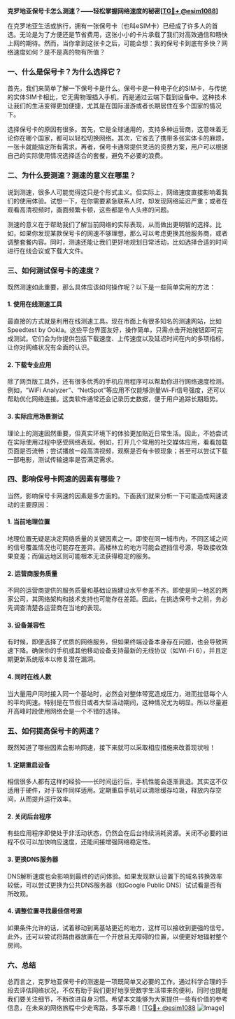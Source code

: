 **克罗地亚保号卡怎么测速？——轻松掌握网络速度的秘密[[TG💪+ @esim1088](https://t.me/s/esim1088)]**

在克罗地亚生活或旅行，拥有一张保号卡（也叫eSIM卡）已经成了许多人的首选。无论是为了方便还是节省费用，这张小小的卡片承载了我们对高效通信和畅快上网的期待。然而，当你拿到这张卡之后，可能会想：我的保号卡到底有多快？网络速度如何？是不是真的物有所值？

### 一、什么是保号卡？为什么选择它？

首先，我们来简单了解一下保号卡是什么。保号卡是一种电子化的SIM卡，与传统的实体SIM卡相比，它无需物理插入手机，而是通过云端下载到设备中。这种技术让我们的生活变得更加便捷，尤其是在国际漫游或者长期居住在多个国家的情况下。

选择保号卡的原因有很多。首先，它是全球通用的，支持多种运营商，这意味着无论你在哪个国家，都可以轻松切换网络。其次，它省去了携带多张实体卡的麻烦，一张卡就能搞定所有需求。再者，保号卡通常提供灵活的资费方案，用户可以根据自己的实际使用情况选择适合的套餐，避免不必要的浪费。

### 二、为什么要测速？测速的意义在哪里？

说到测速，很多人可能觉得这只是个形式主义。但实际上，网络速度直接影响着我们的使用体验。试想一下，在你需要紧急联系人时，却发现网络延迟严重；或者在观看高清视频时，画面频繁卡顿，这些都是令人头疼的问题。

测速的意义在于帮助我们了解当前网络的实际表现，从而做出更明智的选择。比如，如果你发现某款保号卡的网速不够理想，那么可以考虑更换其他服务商，或者调整套餐内容。同时，测速还能让我们更好地规划日常活动，比如选择合适的时间进行在线会议或下载大文件。

### 三、如何测试保号卡的速度？

既然测速如此重要，那么具体应该如何操作呢？以下是一些简单实用的方法：

#### 1. 使用在线测速工具

最直接的方式就是利用在线测速工具。现在市面上有很多知名的测速网站，比如Speedtest by Ookla。这些平台界面友好，操作简单，只需点击开始按钮即可完成测试。它们会为你提供包括下载速度、上传速度以及延迟时间在内的多项指标，让你对网络状况有全面的认识。

#### 2. 下载专业应用

除了网页版工具外，还有很多优秀的手机应用程序可以帮助你进行网络速度检测。例如，“WiFi Analyzer”、“NetSpot”等应用不仅能够测量Wi-Fi信号强度，还可以帮助优化网络连接。这类软件通常还会记录历史数据，便于用户追踪长期趋势。

#### 3. 实际应用场景测试

理论上的测速固然重要，但真实环境下的体验更加贴近日常生活。因此，不妨尝试在实际使用过程中感受网络表现。例如，打开几个常用的社交媒体应用，看看加载页面是否流畅；尝试播放一段高清视频，观察是否有卡顿现象；甚至可以尝试下载一部电影，测试传输速率是否满足需求。

### 四、影响保号卡网速的因素有哪些？

当然，影响保号卡网速的因素是多方面的。下面我们就来分析一下可能造成网速波动的主要原因：

#### 1. 当前地理位置

地理位置无疑是决定网络质量的关键因素之一。即使在同一城市内，不同区域之间的信号覆盖情况也可能存在差异。高楼林立的地方可能会遮挡信号源，导致接收效果变差；而偏远地区则可能根本无法获得稳定的服务。

#### 2. 运营商服务质量

不同的运营商提供的服务质量和基础设施建设水平参差不齐。即使是同一地区的两家公司，其网络架构和技术支持也可能存在差距。因此，在挑选保号卡之前，务必先调查清楚各运营商在当地的表现。

#### 3. 设备兼容性

有时候，即便选择了优质的网络服务，但如果终端设备本身存在问题，也会导致网速下降。确保你的手机或其他移动设备支持最新的无线协议（如Wi-Fi 6），并且定期更新系统版本以修复潜在漏洞。

#### 4. 同时在线人数

当大量用户同时接入同一个基站时，必然会对整体带宽造成压力，进而拉低每个人的平均网速。特别是在节假日或者大型活动期间，这种情况尤为明显。所以尽量避开高峰时段使用网络会是一个不错的选择。

### 五、如何提高保号卡的网速？

既然知道了哪些因素会影响网速，接下来就可以采取相应措施来改善现状啦！

#### 1. 定期重启设备

相信很多人都有这样的经验——长时间运行后，手机性能会逐渐衰退。其实这不仅适用于硬件，对于软件同样适用。定期重启手机可以清除缓存垃圾，释放内存空间，从而提升运行效率。

#### 2. 关闭后台程序

有些应用程序即使处于非活动状态，仍然会在后台持续消耗资源。关闭不必要的进程不仅可以加快响应速度，还能间接增强网络稳定性。

#### 3. 更换DNS服务器

DNS解析速度也会影响到最终的访问体验。如果发现默认设置下的域名转换效率较低，可以尝试更换为公共DNS服务器（如Google Public DNS）试试看是否有所改观。

#### 4. 调整位置寻找最佳信号源

如果条件允许的话，试着移动到离基站更近的地方，这样可以接收到更强的信号。此外，还可以尝试将路由器放置在一个开放且无障碍的位置，以便更好地辐射整个房间。

### 六、总结

总而言之，克罗地亚保号卡的测速是一项既简单又必要的工作。通过科学合理的手段去评估网络状况，不仅有助于我们更好地享受数字生活带来的便利，同时也提醒我们要关注细节，不断改进自身习惯。希望本文能够为大家提供一些有价值的参考信息，在未来的网络旅程中少走弯路，多享乐趣！[[TG💪+ @esim1088](https://t.me/s/esim1088) ![Image](https://i.postimg.cc/4NQfJmqS/Snipaste-2025-05-13-00-14-12.png)]
